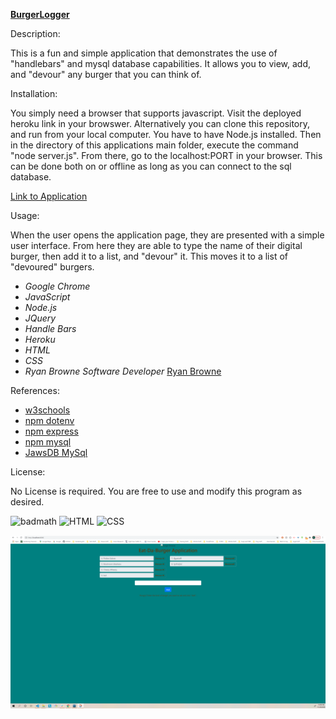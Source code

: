 [**BurgerLogger**](https://github.com/ryanbrowne360/BurgerLogger.git)

Description:

This is a fun and simple application that demonstrates the use of "handlebars" and mysql database capabilities. It allows you to view, add, and "devour" any burger that you can think of.

Installation:

You simply need a browser that supports javascript. Visit the deployed heroku link in your browswer. Alternatively you can clone this repository, and run from your local computer. You have to have Node.js installed. Then in the directory of this applications main folder, execute the command "node server.js". From there, go to the localhost:PORT in your browser. This can be done both on or offline as long as you can connect to the sql database.

[Link to Application](https://github.com/ryanbrowne360/BurgerLogger.git)

Usage:

When the user opens the application page, they are presented with a simple user interface. From here they are able to type the name of their digital burger, then add it to a list, and "devour" it. This moves it to a list of "devoured" burgers.

- *Google Chrome*
- *JavaScript*
- *Node.js*
- *JQuery*
- *Handle Bars*
- *Heroku*
- *HTML*
- *CSS*
- *Ryan Browne Software Developer* [Ryan Browne](https://github.com/ryanbrowne360/)

References:

- [w3schools](https://www.w3schools.com/)
- [npm dotenv](https://www.npmjs.com/package/dotenv)
- [npm express](https://www.npmjs.com/package/express)
- [npm mysql](https://www.npmjs.com/package/mysql)
- [JawsDB MySql](https://devcenter.heroku.com/articles/jawsdb)

License:

No License is required. You are free to use and modify this program as desired.

![badmath](https://img.shields.io/github/languages/top/nielsenjared/badmath)
![HTML](https://img.shields.io/badge/HTML-100%25-orange)
![CSS](https://img.shields.io/badge/CSS-100%25-yellowgreen)

![image](https://github.com/ryanbrowne360/BurgerLogger/blob/main/ReadMe_Screenshot.png)
	